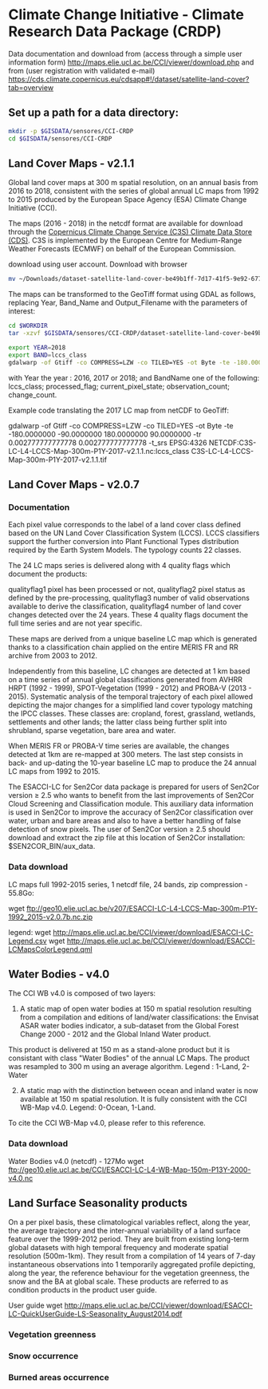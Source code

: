 # Climate Change Initiative - Climate Research Data Package (CRDP)

Data documentation and download from (access through a simple user information form)
http://maps.elie.ucl.ac.be/CCI/viewer/download.php
and from (user registration with validated e-mail)
https://cds.climate.copernicus.eu/cdsapp#!/dataset/satellite-land-cover?tab=overview

## Set up a path for a data directory:

```bash
mkdir -p $GISDATA/sensores/CCI-CRDP
cd $GISDATA/sensores/CCI-CRDP
```

## Land Cover Maps - v2.1.1

Global land cover maps at 300 m spatial resolution, on an annual basis from 2016 to 2018, consistent with the series of global annual LC maps from 1992 to 2015 produced by the European Space Agency (ESA) Climate Change Initiative (CCI).

The maps (2016 - 2018) in the netcdf format are available for download through the [Copernicus Climate Change Service (C3S) Climate Data Store (CDS)](https://cds.climate.copernicus.eu/cdsapp#!/dataset/satellite-land-cover?tab=overview). C3S is implemented by the European Centre for Medium-Range Weather Forecasts (ECMWF) on behalf of the European Commission.

download using user account. Download with browser
```sh
mv ~/Downloads/dataset-satellite-land-cover-be49b1ff-7d17-41f5-9e92-677789bc214b.tar.gz  $GISDATA/sensores/CCI-CRDP

```

The maps can be transformed to the GeoTiff format using GDAL as follows, replacing Year, Band_Name and Output_Filename with the parameters of interest:
```sh
cd $WORKDIR
tar -xzvf $GISDATA/sensores/CCI-CRDP/dataset-satellite-land-cover-be49b1ff-7d17-41f5-9e92-677789bc214b.tar.gz


```

```sh
export YEAR=2018
export BAND=lccs_class
gdalwarp -of Gtiff -co COMPRESS=LZW -co TILED=YES -ot Byte -te -180.0000000 -90.0000000 180.0000000 90.0000000 -tr 0.002777777777778 0.002777777777778 -t_srs EPSG:4326 NETCDF:C3S-LC-L4-LCCS-Map-300m-P1Y-${YEAR}-v2.1.1.nc:${BAND} CCI-LC-${YEAR}-${BAND}.tif
```
with Year the year : 2016, 2017 or 2018; and BandName one of the following: lccs_class; processed_flag; current_pixel_state; observation_count; change_count.

Example code translating the 2017 LC map from netCDF to GeoTiff:

gdalwarp -of Gtiff -co COMPRESS=LZW -co TILED=YES -ot Byte -te -180.0000000 -90.0000000 180.0000000 90.0000000 -tr 0.002777777777778 0.002777777777778 -t_srs EPSG:4326 NETCDF:C3S-LC-L4-LCCS-Map-300m-P1Y-2017-v2.1.1.nc:lccs_class C3S-LC-L4-LCCS-Map-300m-P1Y-2017-v2.1.1.tif

## Land Cover Maps - v2.0.7

### Documentation
Each pixel value corresponds to the label of a land cover class defined based on the UN Land Cover Classification System (LCCS). LCCS classifiers support the further conversion into Plant Functional Types distribution required by the Earth System Models. The typology counts 22 classes.

The 24 LC maps series is delivered along with 4 quality flags which document the products:

qualityflag1 pixel has been processed or not,
qualityflag2 pixel status as defined by the pre-processing,
qualityflag3 number of valid observations available to derive the classification,
qualityflag4 number of land cover changes detected over the 24 years.
These 4 quality flags document the full time series and are not year specific.

These maps are derived from a unique baseline LC map which is generated thanks to a classification chain applied on the entire MERIS FR and RR archive from 2003 to 2012.

Independently from this baseline, LC changes are detected at 1 km based on a time series of annual global classifications generated from AVHRR HRPT (1992 - 1999), SPOT-Vegetation (1999 - 2012) and PROBA-V (2013 - 2015). Systematic analysis of the temporal trajectory of each pixel allowed depicting the major changes for a simplified land cover typology matching the IPCC classes. These classes are: cropland, forest, grassland, wetlands, settlements and other lands; the latter class being further split into shrubland, sparse vegetation, bare area and water.

When MERIS FR or PROBA-V time series are available, the changes detected at 1km are re-mapped at 300 meters. The last step consists in back- and up-dating the 10-year baseline LC map to produce the 24 annual LC maps from 1992 to 2015.

The ESACCI-LC for Sen2Cor data package is prepared for users of Sen2Cor version ≥ 2.5 who wants to benefit from the last improvements of Sen2Cor Cloud Screening and Classification module. This auxiliary data information is used in Sen2Cor to improve the accuracy of Sen2Cor classification over water, urban and bare areas and also to have a better handling of false detection of snow pixels. The user of Sen2Cor version ≥ 2.5 should download and extract the zip file at this location of Sen2Cor installation: $SEN2COR_BIN/aux_data.
### Data download

LC maps full 1992-2015 series, 1 netcdf file, 24 bands, zip compression - 55.8Go:

wget ftp://geo10.elie.ucl.ac.be/v207/ESACCI-LC-L4-LCCS-Map-300m-P1Y-1992_2015-v2.0.7b.nc.zip

legend:
wget http://maps.elie.ucl.ac.be/CCI/viewer/download/ESACCI-LC-Legend.csv
wget http://maps.elie.ucl.ac.be/CCI/viewer/download/ESACCI-LCMapsColorLegend.qml

## Water Bodies - v4.0
The CCI WB v4.0 is composed of two layers:

1. A static map of open water bodies at 150 m spatial resolution resulting from a compilation and editions of land/water classifications: the Envisat ASAR water bodies indicator, a sub-dataset from the Global Forest Change 2000 - 2012 and the Global Inland Water product.

This product is delivered at 150 m as a stand-alone product but it is consistant with class "Water Bodies" of the annual LC Maps. The product was resampled to 300 m using an average algorithm. Legend : 1-Land, 2-Water

2. A static map with the distinction between ocean and inland water is now available at 150 m spatial resolution. It is fully consistent with the CCI WB-Map v4.0. Legend: 0-Ocean, 1-Land.

To cite the CCI WB-Map v4.0, please refer to this reference.
### Data download
Water Bodies v4.0 (netcdf) - 127Mo
wget ftp://geo10.elie.ucl.ac.be/CCI/ESACCI-LC-L4-WB-Map-150m-P13Y-2000-v4.0.nc

## Land Surface Seasonality products
On a per pixel basis, these climatological variables reflect, along the year, the average trajectory and the inter-annual variability of a land surface feature over the 1999-2012 period. They are built from existing long-term global datasets with high temporal frequency and moderate spatial resolution (500m-1km). They result from a compilation of 14 years of 7-day instantaneous observations into 1 temporarily aggregated profile depicting, along the year, the reference behaviour for the vegetation greenness, the snow and the BA at global scale. These products are referred to as condition products in the product user guide.

User guide
wget http://maps.elie.ucl.ac.be/CCI/viewer/download/ESACCI-LC-QuickUserGuide-LS-Seasonality_August2014.pdf

### Vegetation greenness
### Snow occurrence
### Burned areas occurrence
